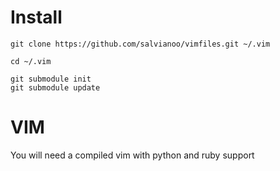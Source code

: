 Install
=======

    git clone https://github.com/salvianoo/vimfiles.git ~/.vim
    
    cd ~/.vim

    git submodule init
    git submodule update

VIM
===

You will need a compiled vim with python and ruby support
